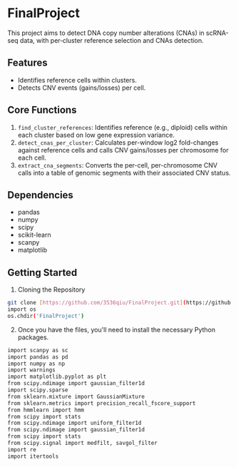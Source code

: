 # FinalProject
This project aims to detect DNA copy number alterations (CNAs) in scRNA-seq data, with per‑cluster reference selection and CNAs detection.
## Features
-   Identifies reference cells within clusters.
-   Detects CNV events (gains/losses) per cell.
## Core Functions
1.  `find_cluster_references`: Identifies reference (e.g., diploid) cells within each cluster based on low gene expression variance.
2.  `detect_cnas_per_cluster`: Calculates per-window log2 fold-changes against reference cells and calls CNV gains/losses per chromosome for each cell.
3.  `extract_cna_segments`: Converts the per-cell, per-chromosome CNV calls into a table of genomic segments with their associated CNV status.
## Dependencies
-   pandas
-   numpy
-   scipy
-   scikit-learn
-   scanpy
-   matplotlib
## Getting Started

1. Cloning the Repository

```bash
git clone [https://github.com/3536qiu/FinalProject.git](https://github.com/3536qiu/FinalProject.git)
import os
os.chdir('FinalProject')
```
2. Once you have the files, you'll need to install the necessary Python packages.
```bash
import scanpy as sc
import pandas as pd
import numpy as np
import warnings
import matplotlib.pyplot as plt
from scipy.ndimage import gaussian_filter1d
import scipy.sparse
from sklearn.mixture import GaussianMixture
from sklearn.metrics import precision_recall_fscore_support
from hmmlearn import hmm
from scipy import stats
from scipy.ndimage import uniform_filter1d
from scipy.ndimage import gaussian_filter1d
from scipy import stats
from scipy.signal import medfilt, savgol_filter
import re
import itertools
```




